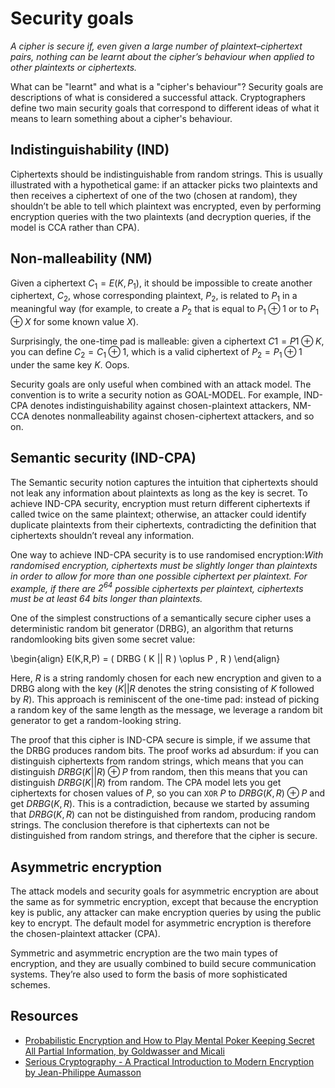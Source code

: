 # Security goals

_A cipher is secure if, even given a large number of plaintext–ciphertext pairs, nothing can be learnt about the cipher’s behaviour when applied to other plaintexts or ciphertexts._

What can be "learnt" and what is a "cipher's behaviour"? Security goals are descriptions of what is considered a successful attack. Cryptographers define two main security goals that correspond to different ideas of what it means to learn something about a cipher's behaviour.

## Indistinguishability (IND)

Ciphertexts should be indistinguishable from random strings. This is usually illustrated with a hypothetical game: if an attacker picks two plaintexts and then receives a ciphertext of one of the two (chosen at random), they shouldn’t be able to tell which plaintext was encrypted, even by performing encryption queries with the two plaintexts (and decryption queries, if the model is CCA rather than CPA).

## Non-malleability (NM)

Given a ciphertext $C_1 = E(K, P_1)$, it should be impossible to create another ciphertext, $C_2$, whose corresponding plaintext, $P_2$, is related to $P_1$ in a meaningful way (for example, to create a $P_2$ that is equal to $P_1 ⊕ 1$ or to $P_1 ⊕ X$ for some known value $X$). 

Surprisingly, the one-time pad is malleable: given a ciphertext $C1 = P 1 ⊕ K$, you can define $C_2 = C_1 ⊕ 1$, which is a valid ciphertext of $P_2 = P_1 ⊕ 1$ under the same key $K$. Oops.

Security goals are only useful when combined with an attack model. The convention is to write a security notion as GOAL-MODEL. For example, IND-CPA denotes indistinguishability against chosen-plaintext attackers, NM-CCA denotes nonmalleability against chosen-ciphertext attackers, and so on.

## Semantic security (IND-CPA)

The Semantic security notion captures the intuition that ciphertexts should not leak any information about plaintexts as long as the key is secret. To achieve IND-CPA security, encryption must return different ciphertexts if called twice on the same plaintext; otherwise, an attacker could identify duplicate plaintexts from their ciphertexts, contradicting the definition that ciphertexts shouldn’t reveal any information.

One way to achieve IND-CPA security is to use randomised encryption:_With randomised encryption, ciphertexts must be slightly longer than plaintexts in order to allow for more than one possible ciphertext per plaintext. For example, if there are $2^{64}$ possible ciphertexts per plaintext, ciphertexts must be at least 64 bits longer than plaintexts._

One of the simplest constructions of a semantically secure cipher uses a deterministic random bit generator (DRBG), an algorithm that returns randomlooking bits given some secret value:

\begin{align} E(K,R,P) = ( DRBG ( K || R ) \oplus P , R ) \end{align}
 
Here, $R$ is a string randomly chosen for each new encryption and given to a DRBG along with the key ($K || R$ denotes the string consisting of $K$ followed by $R$). This approach is reminiscent of the one-time pad: instead of picking a random key of the same length as the message, we leverage a random bit generator to get a random-looking string. 

The proof that this cipher is IND-CPA secure is simple, if we assume that the DRBG produces random bits. The proof works ad absurdum: if you can distinguish ciphertexts from random strings, which means that you can distinguish $DRBG(K || R) ⊕ P$ from random, then this means that you can distinguish $DRBG(K || R)$ from random. The CPA model lets you get ciphertexts for chosen values of $P$, so you can `XOR` $P$ to $DRBG(K, R) ⊕ P$ and get $DRBG(K, R)$. This is a contradiction, because we started by assuming that $DRBG(K, R)$ can not be distinguished from random, producing random strings. The conclusion therefore is that ciphertexts can not be distinguished from random strings, and therefore that the cipher is secure.

## Asymmetric encryption

The attack models and security goals for asymmetric encryption are about the same as for symmetric encryption, except that because the encryption key is public, any attacker can make encryption queries by using the public key to encrypt. The default model for asymmetric encryption is therefore the chosen-plaintext attacker (CPA).

Symmetric and asymmetric encryption are the two main types of encryption, and they are usually combined to build secure communication systems. They’re also used to form the basis of more sophisticated schemes.

## Resources

* [Probabilistic Encryption and How to Play Mental Poker Keeping Secret All Partial Information, by Goldwasser and Micali](https://docslib.org/doc/11410128/how-to-play-mental-poker-keeping-secret-all-partial-information)
* [Serious Cryptography - A Practical Introduction to Modern Encryption by Jean-Philippe Aumasson](https://nostarch.com/seriouscrypto)